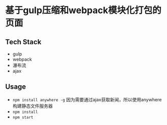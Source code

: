 # 基于gulp压缩和webpack模块化打包的页面

## Tech Stack
- gulp
- webpack
- 瀑布流
- ajax

## Usage 
- `npm install anywhere -g`
   因为需要通过ajax获取新闻，所以使用anywhere构建静态文件服务器
- `npm install`
- `npm start `
